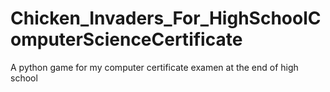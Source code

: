 # Chicken_Invaders_For_HighSchoolComputerScienceCertificate
A python game for my computer certificate examen at the end of high school
